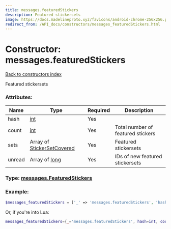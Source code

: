 ```yaml
---
title: messages.featuredStickers
description: Featured stickersets
image: https://docs.madelineproto.xyz/favicons/android-chrome-256x256.png
redirect_from: /API_docs/constructors/messages_featuredStickers.html
---
```

# Constructor: messages.featuredStickers  
[Back to constructors index](index.md)



Featured stickersets

### Attributes:

| Name     |    Type       | Required | Description |
|----------|---------------|----------|-------------|
|hash|[int](../types/int.md) | Yes|
|count|[int](../types/int.md) | Yes|Total number of featured stickers|
|sets|Array of [StickerSetCovered](../types/StickerSetCovered.md) | Yes|Featured stickersets|
|unread|Array of [long](../types/long.md) | Yes|IDs of new featured stickersets|



### Type: [messages.FeaturedStickers](../types/messages.FeaturedStickers.md)


### Example:

```php
$messages_featuredStickers = ['_' => 'messages.featuredStickers', 'hash' => int, 'count' => int, 'sets' => [StickerSetCovered, StickerSetCovered], 'unread' => [long, long]];
```  


Or, if you're into Lua:

```lua
messages_featuredStickers={_='messages.featuredStickers', hash=int, count=int, sets={StickerSetCovered}, unread={long}}

```


